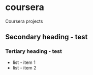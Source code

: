 # coursera
Coursera projects

## Secondary heading - test
### Tertiary heading - test

* list - item 1
* list - item 2
